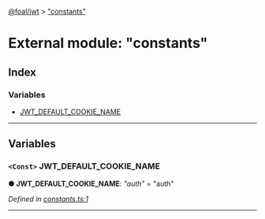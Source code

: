 [@foal/jwt](../README.md) > ["constants"](../modules/_constants_.md)

# External module: "constants"

## Index

### Variables

* [JWT_DEFAULT_COOKIE_NAME](_constants_.md#jwt_default_cookie_name)

---

## Variables

<a id="jwt_default_cookie_name"></a>

### `<Const>` JWT_DEFAULT_COOKIE_NAME

**● JWT_DEFAULT_COOKIE_NAME**: *"auth"* = "auth"

*Defined in [constants.ts:1](https://github.com/FoalTS/foal/blob/70cc46bd/packages/jwt/src/constants.ts#L1)*

___

